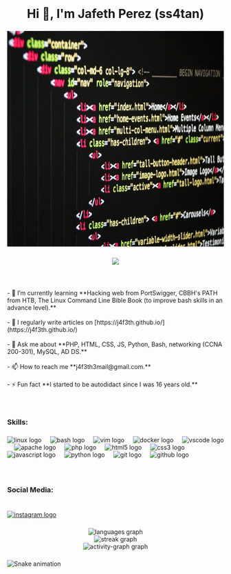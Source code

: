 <br clear="both">

<h1 align="center">Hi 👋, I'm Jafeth Perez (ss4tan)</h1>

###

<div align="center">
  <img height="500" src="https://raw.githubusercontent.com/j4f3th/j4f3th/refs/heads/main/1.jpg"  />
</div>

###

<div align="center">
  <img height="55" src="https://readme-typing-svg.demolab.com/?font=Fira+Code&duration=1000&pause=1000&color=5B00A9&center=true&width=435&lines=%3Cimg+src%3D%22PWNED%22+onerror%3D%22alert(1)%22%3E;%2F..%2F..%2F..%2F..%2F..%2F..%2Fetc%2Fpasswd;%27+or+3%3D3--+-;PWNED"  />
</div>

###

<br clear="both">

<p align="left">- 🌱 I’m currently learning **Hacking web from PortSwigger, CBBH's PATH from HTB, The Linux Command Line Bible Book (to improve bash skills in an advance level).**<br><br>- 📝 I regularly write articles on [https://j4f3th.github.io/](https://j4f3th.github.io/)<br><br>- 💬 Ask me about **PHP, HTML, CSS, JS, Python, Bash, networking (CCNA 200-301), MySQL, AD DS.**<br><br>- 📫 How to reach me **j4f3th3mail@gmail.com.**<br><br>- ⚡ Fun fact **I started to be autodidact since I was 16 years old.**</p>

###

<br clear="both">

<h3 align="left">Skills:</h3>

###

<div align="left">
  <img src="https://cdn.jsdelivr.net/gh/devicons/devicon/icons/linux/linux-original.svg" height="30" alt="linux logo"  />
  <img width="12" />
  <img src="https://cdn.jsdelivr.net/gh/devicons/devicon/icons/bash/bash-original.svg" height="30" alt="bash logo"  />
  <img width="12" />
  <img src="https://cdn.jsdelivr.net/gh/devicons/devicon/icons/vim/vim-original.svg" height="30" alt="vim logo"  />
  <img width="12" />
  <img src="https://cdn.jsdelivr.net/gh/devicons/devicon/icons/docker/docker-original.svg" height="30" alt="docker logo"  />
  <img width="12" />
  <img src="https://cdn.jsdelivr.net/gh/devicons/devicon/icons/vscode/vscode-original.svg" height="30" alt="vscode logo"  />
  <img width="12" />
  <img src="https://cdn.jsdelivr.net/gh/devicons/devicon/icons/apache/apache-original.svg" height="30" alt="apache logo"  />
  <img width="12" />
  <img src="https://cdn.jsdelivr.net/gh/devicons/devicon/icons/php/php-original.svg" height="30" alt="php logo"  />
  <img width="12" />
  <img src="https://cdn.jsdelivr.net/gh/devicons/devicon/icons/html5/html5-original.svg" height="30" alt="html5 logo"  />
  <img width="12" />
  <img src="https://cdn.jsdelivr.net/gh/devicons/devicon/icons/css3/css3-original.svg" height="30" alt="css3 logo"  />
  <img width="12" />
  <img src="https://cdn.jsdelivr.net/gh/devicons/devicon/icons/javascript/javascript-original.svg" height="30" alt="javascript logo"  />
  <img width="12" />
  <img src="https://cdn.jsdelivr.net/gh/devicons/devicon/icons/python/python-original.svg" height="30" alt="python logo"  />
  <img width="12" />
  <img src="https://cdn.jsdelivr.net/gh/devicons/devicon/icons/git/git-original.svg" height="30" alt="git logo"  />
  <img width="12" />
  <img src="https://cdn.jsdelivr.net/gh/devicons/devicon/icons/github/github-original.svg" height="30" alt="github logo"  />
</div>

###

<br clear="both">

<h3 align="left">Social Media:</h3>

###

<br clear="both">

<div align="left">
  <a href="https://instagram.com/md5_j4ff3th" target="_blank">
    <img src="https://img.shields.io/static/v1?message=Instagram&logo=instagram&label=&color=E4405F&logoColor=white&labelColor=&style=for-the-badge" height="35" alt="instagram logo"  />
  </a>
</div>

###

<div align="center">
  <img src="https://github-readme-stats.vercel.app/api/top-langs?username=j4f3th&locale=en&hide_title=false&layout=compact&card_width=320&langs_count=5&theme=radical&hide_border=false&order=2" height="150" alt="languages graph" /> <br>
  <img src="https://streak-stats.demolab.com?user=j4f3th&locale=en&mode=daily&theme=radical&hide_border=true&border_radius=10&order=3" height="150" alt="streak graph" /> <br>
  <img src="https://github-readme-activity-graph.vercel.app/graph?username=j4f3th&radius=16&theme=redical&area=true&order=5" height="300" alt="activity-graph graph"  />
</div>

###

<img src="https://raw.githubusercontent.com/j4f3th/j4f3th/snake.svg" alt="Snake animation" />

###
